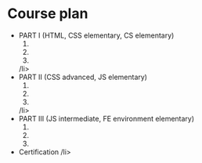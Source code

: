 <h1>Course plan</h1>

<ul>
<li>
PART I (HTML, CSS elementary, CS elementary)
<ol>
<li>
</li>
<li>
</li>
<li>
</li>
</ol>
/li>
<li>
PART II (CSS advanced, JS elementary)
<ol>
<li>
</li>
<li>
</li>
<li>
</li>
</ol>
/li>
<li>
PART III (JS intermediate, FE environment elementary)
<ol>
<li>
</li>
<li>
</li>
<li>
</li>
</ol>
</li>
<li>
Certification
/li>
</ul>